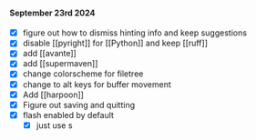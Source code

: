 
#### September 23rd 2024
- [x] figure out how to dismiss hinting info and keep suggestions
- [x] disable [[pyright]] for [[Python]] and keep [[ruff]]
- [x] add [[avante]]
- [x] add [[supermaven]]
- [x] change colorscheme for filetree
- [x] change to alt keys for buffer movement
- [x] Add [[harpoon]]
- [x] Figure out saving and quitting 
- [x] flash enabled by default
	- [x] just use s